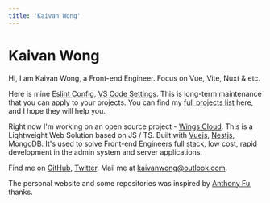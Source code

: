 ```yaml
---
title: 'Kaivan Wong'
---
```


# Kaivan Wong

Hi, I am Kaivan Wong, a Front-end Engineer. Focus on Vue, Vite, Nuxt & etc.

Here is mine [Eslint Config](https://github.com/kaivanwong/eslint-config), [VS Code Settings](https://github.com/kaivanwong/vscode-settings). This is long-term maintenance that you can apply to your projects. You can find my [full projects list](/projects) here, and I hope they will help you.

Right now I'm working on an open source project - [Wings Cloud](https://github.com/wingscloud). This is a Lightweight Web Solution based on JS / TS. Built with [Vuejs](https://vuejs.org), [Nestjs](https://nestjs.com), [MongoDB](https://www.mongodb.com). It's used to solve Front-end Engineers full stack, low cost, rapid development in the admin system and server applications.

Find me on [<span i-simple-icons-github ></span> GitHub](https://github.com/kaivanwong), [<span  i-simple-icons-twitter ></span> Twitter](https://twitter.com/kaivan_wong). Mail me at [kaivanwong@outlook.com](kaivanwong@outlook.com).

The personal website and some repositories was inspired by [Anthony Fu](https://antfu.me/), thanks.
